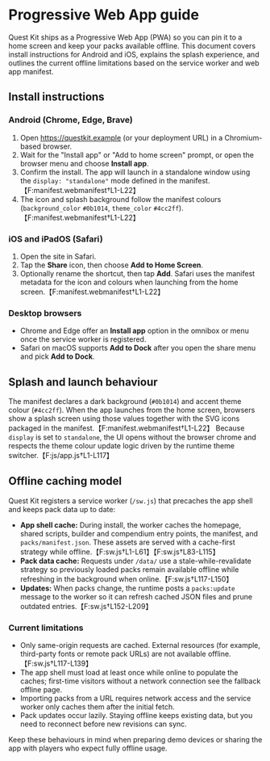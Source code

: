 # Progressive Web App guide

Quest Kit ships as a Progressive Web App (PWA) so you can pin it to a home screen and keep your packs available offline. This document covers install instructions for Android and iOS, explains the splash experience, and outlines the current offline limitations based on the service worker and web app manifest.

## Install instructions

### Android (Chrome, Edge, Brave)
1. Open <https://questkit.example> (or your deployment URL) in a Chromium-based browser.
2. Wait for the "Install app" or "Add to home screen" prompt, or open the browser menu and choose **Install app**.
3. Confirm the install. The app will launch in a standalone window using the `display: "standalone"` mode defined in the manifest.【F:manifest.webmanifest†L1-L22】
4. The icon and splash background follow the manifest colours (`background_color` `#0b1014`, `theme_color` `#4cc2ff`).【F:manifest.webmanifest†L1-L22】

### iOS and iPadOS (Safari)
1. Open the site in Safari.
2. Tap the **Share** icon, then choose **Add to Home Screen**.
3. Optionally rename the shortcut, then tap **Add**. Safari uses the manifest metadata for the icon and colours when launching from the home screen.【F:manifest.webmanifest†L1-L22】

### Desktop browsers
- Chrome and Edge offer an **Install app** option in the omnibox or menu once the service worker is registered.
- Safari on macOS supports **Add to Dock** after you open the share menu and pick **Add to Dock**.

## Splash and launch behaviour

The manifest declares a dark background (`#0b1014`) and accent theme colour (`#4cc2ff`). When the app launches from the home screen, browsers show a splash screen using those values together with the SVG icons packaged in the manifest.【F:manifest.webmanifest†L1-L22】 Because `display` is set to `standalone`, the UI opens without the browser chrome and respects the theme colour update logic driven by the runtime theme switcher.【F:js/app.js†L1-L117】

## Offline caching model

Quest Kit registers a service worker (`/sw.js`) that precaches the app shell and keeps pack data up to date:

- **App shell cache:** During install, the worker caches the homepage, shared scripts, builder and compendium entry points, the manifest, and `packs/manifest.json`. These assets are served with a cache-first strategy while offline.【F:sw.js†L1-L61】【F:sw.js†L83-L115】
- **Pack data cache:** Requests under `/data/` use a stale-while-revalidate strategy so previously loaded packs remain available offline while refreshing in the background when online.【F:sw.js†L117-L150】
- **Updates:** When packs change, the runtime posts a `packs:update` message to the worker so it can refresh cached JSON files and prune outdated entries.【F:sw.js†L152-L209】

### Current limitations

- Only same-origin requests are cached. External resources (for example, third-party fonts or remote pack URLs) are not available offline.【F:sw.js†L117-L139】
- The app shell must load at least once while online to populate the caches; first-time visitors without a network connection see the fallback offline page.
- Importing packs from a URL requires network access and the service worker only caches them after the initial fetch.
- Pack updates occur lazily. Staying offline keeps existing data, but you need to reconnect before new revisions can sync.

Keep these behaviours in mind when preparing demo devices or sharing the app with players who expect fully offline usage.
